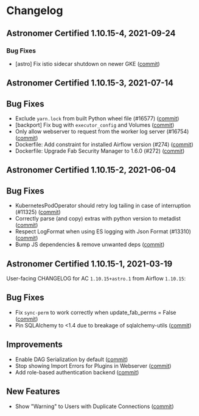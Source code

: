 # Changelog

Astronomer Certified 1.10.15-4, 2021-09-24
--------------------------------------------

### Bug Fixes

- [astro] Fix istio sidecar shutdown on newer GKE ([commit](https://github.com/astronomer/airflow/commit/14a4417c1))

Astronomer Certified 1.10.15-3, 2021-07-14
------------------------------------------

## Bug Fixes

- Exclude ``yarn.lock`` from built Python wheel file (#16577) ([commit](https://github.com/astronomer/airflow/commit/6c80e3ff5))
- [backport] Fix bug with `executor_config` and Volumes ([commit](https://github.com/astronomer/airflow/commit/7813076ac))
- Only allow webserver to request from the worker log server (#16754) ([commit](https://github.com/astronomer/airflow/commit/b8db31c19))
- Dockerfile: Add constraint for installed Airflow version (#274) ([commit](https://github.com/astronomer/ap-airflow/commit/60174ec))
- Dockerfile: Upgrade Fab Security Manager to 1.6.0 (#272) ([commit](https://github.com/astronomer/ap-airflow/commit/417fd59))

Astronomer Certified 1.10.15-2, 2021-06-04
------------------------------------------

## Bug Fixes

- KubernetesPodOperator should retry log tailing in case of interruption (#11325) ([commit](https://github.com/astronomer/airflow/commit/8848651ba))
- Correctly parse (and copy) extras with python version to metadist ([commit](https://github.com/astronomer/airflow/commit/176a2a3ec))
- Respect LogFormat when using ES logging with Json Format (#13310) ([commit](https://github.com/astronomer/airflow/commit/0dbd0f3a3))
- Bump JS dependencies & remove unwanted deps ([commit](https://github.com/astronomer/airflow/commit/65a07cf73))

Astronomer Certified 1.10.15-1, 2021-03-19
------------------------------------------

User-facing CHANGELOG for AC `1.10.15+astro.1` from Airflow `1.10.15`:

## Bug Fixes

- Fix `sync-perm` to work correctly when update_fab_perms = False ([commit](https://github.com/astronomer/airflow/commit/950028f93e1220d49629aea10dfbaf1173b8910b))
- Pin SQLAlchemy to <1.4 due to breakage of sqlalchemy-utils ([commit](https://github.com/astronomer/airflow/commit/331f0d23260a77212e7b15707e04bee02bdab1f2))

## Improvements

- Enable DAG Serialization by default ([commit](https://github.com/apache/airflow/commit/cd1961873783389ee51748f7f2a481900cce85b9))
- Stop showing Import Errors for Plugins in Webserver ([commit](https://github.com/apache/airflow/commit/a386fd542fe1c46bd3e345371eed10a9c230f690))
- Add role-based authentication backend ([commit](https://github.com/apache/airflow/commit/16461c3c8dcb1d1d2766844d32f3cdec31c89e69))

## New Features
- Show "Warning" to Users with Duplicate Connections ([commit](https://github.com/apache/airflow/commit/c037d48c9e383a6fd0b1b0d88407489d0ed02194))
